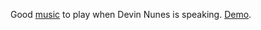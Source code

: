 Good <a href="https://www.youtube.com/watch?v=CdvITn5cAVc">music</a> to play when Devin Nunes is speaking. <a href="https://www.youtube.com/watch?v=8wJTdPJ35dg&feature=youtu.be">Demo</a>.
